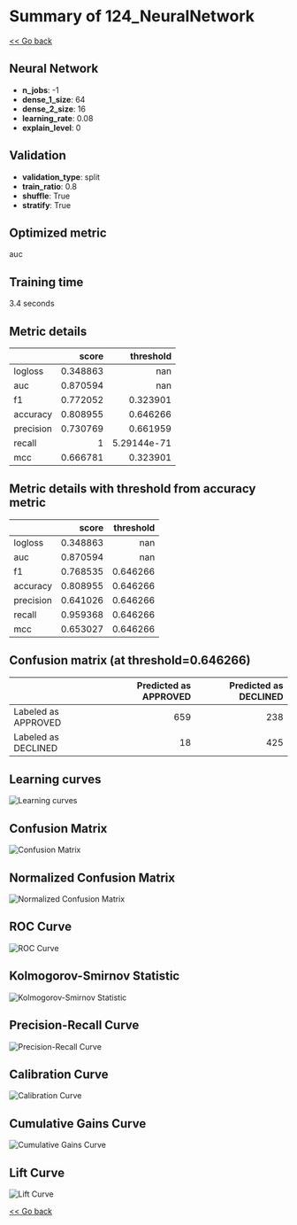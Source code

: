 # Summary of 124_NeuralNetwork

[<< Go back](../README.md)


## Neural Network
- **n_jobs**: -1
- **dense_1_size**: 64
- **dense_2_size**: 16
- **learning_rate**: 0.08
- **explain_level**: 0

## Validation
 - **validation_type**: split
 - **train_ratio**: 0.8
 - **shuffle**: True
 - **stratify**: True

## Optimized metric
auc

## Training time

3.4 seconds

## Metric details
|           |    score |     threshold |
|:----------|---------:|--------------:|
| logloss   | 0.348863 | nan           |
| auc       | 0.870594 | nan           |
| f1        | 0.772052 |   0.323901    |
| accuracy  | 0.808955 |   0.646266    |
| precision | 0.730769 |   0.661959    |
| recall    | 1        |   5.29144e-71 |
| mcc       | 0.666781 |   0.323901    |


## Metric details with threshold from accuracy metric
|           |    score |   threshold |
|:----------|---------:|------------:|
| logloss   | 0.348863 |  nan        |
| auc       | 0.870594 |  nan        |
| f1        | 0.768535 |    0.646266 |
| accuracy  | 0.808955 |    0.646266 |
| precision | 0.641026 |    0.646266 |
| recall    | 0.959368 |    0.646266 |
| mcc       | 0.653027 |    0.646266 |


## Confusion matrix (at threshold=0.646266)
|                     |   Predicted as APPROVED |   Predicted as DECLINED |
|:--------------------|------------------------:|------------------------:|
| Labeled as APPROVED |                     659 |                     238 |
| Labeled as DECLINED |                      18 |                     425 |

## Learning curves
![Learning curves](learning_curves.png)
## Confusion Matrix

![Confusion Matrix](confusion_matrix.png)


## Normalized Confusion Matrix

![Normalized Confusion Matrix](confusion_matrix_normalized.png)


## ROC Curve

![ROC Curve](roc_curve.png)


## Kolmogorov-Smirnov Statistic

![Kolmogorov-Smirnov Statistic](ks_statistic.png)


## Precision-Recall Curve

![Precision-Recall Curve](precision_recall_curve.png)


## Calibration Curve

![Calibration Curve](calibration_curve_curve.png)


## Cumulative Gains Curve

![Cumulative Gains Curve](cumulative_gains_curve.png)


## Lift Curve

![Lift Curve](lift_curve.png)



[<< Go back](../README.md)

